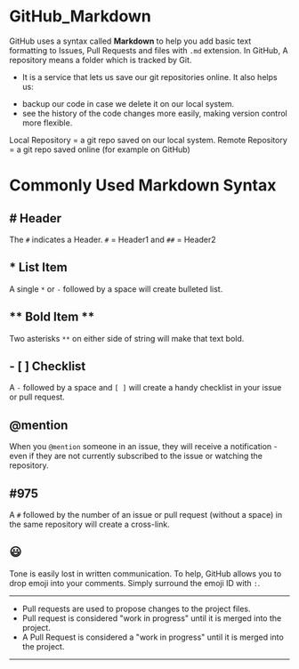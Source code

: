 # GitHub_Markdown
 GitHub uses a syntax called **Markdown** to help you add basic text formatting to Issues, Pull Requests and files with `.md` extension.
 In GitHub, A repository means a folder which is tracked by Git.

 - It is a service that lets us save our git repositories online. It also helps us:
 * backup our code in case we delete it on our local system.
 * see the history of the code changes more easily, making version control more flexible.

 Local Repository = a git repo saved on our local system.
 Remote Repository = a git repo saved online (for example on GitHub)


 # Commonly Used Markdown Syntax
 
 ## # Header
 The `#` indicates a Header. `#` = Header1 and `##` = Header2

 ## * List Item 
 A single `*` or `-` followed by a space will create bulleted list.

 ## ** Bold Item ** 
 Two asterisks `**` on either side of string will make that text bold.

 ## - [ ] Checklist
 A  `-` followed by a space and `[ ]` will create a handy checklist in your issue or pull request.

 ## @mention
 When you `@mention` someone in an issue, they will receive a notification - even if they are not currently subscribed to the issue or watching the repository.

 ## #975
A `#` followed by the number of an issue or pull request (without a space) in the same repository will create a cross-link.

## :smiley:
Tone is easily lost in written communication. To help, GitHub allows you to drop emoji into your comments. Simply surround the emoji ID with `:`.

--------------------------------------------------------------------------------------------------------------------------------

- Pull requests are used to propose changes to the project files.
- Pull request is considered "work in progress" until it is merged into the project.
- A Pull Request is considered a "work in progress" until it is merged into the project.

--------------------------------------------------------------------------------------------------------------------------------
 
